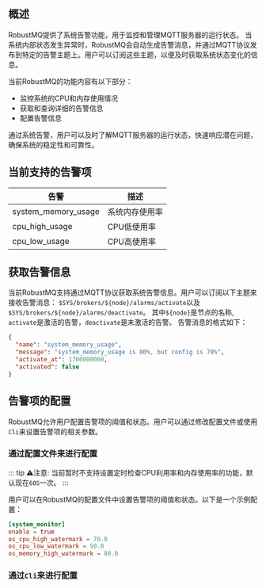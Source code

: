 ## 概述

RobustMQ提供了系统告警功能，用于监控和管理MQTT服务器的运行状态。
当系统内部状态发生异常时，RobustMQ会自动生成告警消息，并通过MQTT协议发布到特定的告警主题上。用户可以订阅这些主题，以便及时获取系统状态变化的信息。

当前RobustMQ的功能内容有以下部分：

- 监控系统的CPU和内存使用情况
- 获取和查询详细的告警信息
- 配置告警信息

通过系统告警，用户可以及时了解MQTT服务器的运行状态，快速响应潜在问题，确保系统的稳定性和可靠性。

## 当前支持的告警项

| 告警                  | 描述      |
|---------------------|---------|
| system_memory_usage | 系统内存使用率 |
| cpu_high_usage      | CPU低使用率 |
| cpu_low_usage       | CPU高使用率 |

## 获取告警信息

当前RobustMQ支持通过MQTT协议获取系统告警信息。用户可以订阅以下主题来接收告警消息：
`$SYS/brokers/${node}/alarms/activate`以及`$SYS/brokers/${node}/alarms/deactivate`。
其中`${node}`是节点的名称, `activate`是激活的告警，`deactivate`是未激活的告警。
告警消息的格式如下：

```json
{
  "name": "system_memory_usage",
  "message": "system_memory_usage is 80%, but config is 70%",
  "activate_at": 1700000000,
  "activated": false
}
```

## 告警项的配置

RobustMQ允许用户配置告警项的阈值和状态。用户可以通过修改配置文件或使用`Cli`来设置告警项的相关参数。

### 通过配置文件来进行配置

::: tip
⚠️注意: 当前暂时不支持设置定时检查CPU利用率和内存使用率的功能，默认现在`60S`一次。
:::

用户可以在RobustMQ的配置文件中设置告警项的阈值和状态。以下是一个示例配置：

```toml
[system_monitor]
enable = true
os_cpu_high_watermark = 70.0
os_cpu_low_watermark = 50.0
os_memory_high_watermark = 80.0
```

### 通过`Cli`来进行配置
